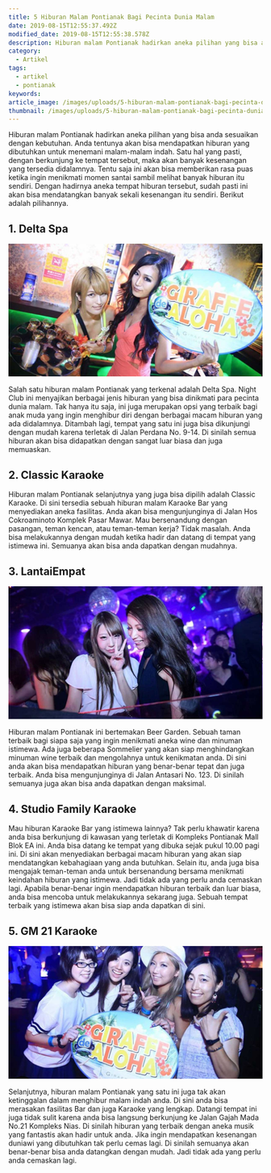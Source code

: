 ```yaml
---
title: 5 Hiburan Malam Pontianak Bagi Pecinta Dunia Malam
date: 2019-08-15T12:55:37.492Z
modified_date: 2019-08-15T12:55:38.578Z
description: Hiburan malam Pontianak hadirkan aneka pilihan yang bisa anda sesuaikan dengan kebutuhan. Anda tentunya akan bisa mendapatkan hiburan yang dibutuhkan.
category:
  - Artikel
tags:
  - artikel
  - pontianak
keywords:
article_image: /images/uploads/5-hiburan-malam-pontianak-bagi-pecinta-dunia-malam-2.jpg
thumbnail: /images/uploads/5-hiburan-malam-pontianak-bagi-pecinta-dunia-malam-2-005.jpg
---
```

Hiburan malam Pontianak hadirkan aneka pilihan yang bisa anda sesuaikan dengan kebutuhan. Anda tentunya akan bisa mendapatkan hiburan yang dibutuhkan untuk menemani malam-malam indah. Satu hal yang pasti, dengan berkunjung ke tempat tersebut, maka akan banyak kesenangan yang tersedia didalamnya. Tentu saja ini akan bisa memberikan rasa puas ketika ingin menikmati momen santai sambil melihat banyak hiburan itu sendiri. Dengan hadirnya aneka tempat hiburan tersebut, sudah pasti ini akan bisa mendatangkan banyak sekali kesenangan itu sendiri. Berikut adalah pilihannya.



## 1. Delta Spa

![5 Hiburan Malam Pontianak Bagi Pecinta Dunia Malam](/images/uploads/5-hiburan-malam-pontianak-bagi-pecinta-dunia-malam-3.jpg)

Salah satu hiburan malam Pontianak yang terkenal adalah Delta Spa. Night Club ini menyajikan berbagai jenis hiburan yang bisa dinikmati para pecinta dunia malam. Tak hanya itu saja, ini juga merupakan opsi yang terbaik bagi anak muda yang ingin menghibur diri dengan berbagai macam hiburan yang ada didalamnya. Ditambah lagi, tempat yang satu ini juga bisa dikunjungi dengan mudah karena terletak di Jalan Perdana No. 9-14. Di sinilah semua hiburan akan bisa didapatkan dengan sangat luar biasa dan juga memuaskan.



## 2. Classic Karaoke

Hiburan malam Pontianak selanjutnya yang juga bisa dipilih adalah Classic Karaoke. Di sini tersedia sebuah hiburan malam Karaoke Bar yang menyediakan aneka fasilitas. Anda akan bisa mengunjunginya di Jalan Hos Cokroaminoto Komplek Pasar Mawar. Mau bersenandung dengan pasangan, teman kencan, atau teman-teman kerja? Tidak masalah. Anda bisa melakukannya dengan mudah ketika hadir dan datang di tempat yang istimewa ini. Semuanya akan bisa anda dapatkan dengan mudahnya.



## 3. LantaiEmpat

![5 Hiburan Malam Pontianak Bagi Pecinta Dunia Malam](/images/uploads/5-hiburan-malam-pontianak-bagi-pecinta-dunia-malam-2.jpg)

Hiburan malam Pontianak ini bertemakan Beer Garden. Sebuah taman terbaik bagi siapa saja yang ingin menikmati aneka wine dan minuman istimewa. Ada juga beberapa Sommelier yang akan siap menghindangkan minuman wine terbaik dan mengolahnya untuk kenikmatan anda. Di sini anda akan bisa mendapatkan hiburan yang benar-benar tepat dan juga terbaik. Anda bisa mengunjunginya di Jalan Antasari No. 123. Di sinilah semuanya juga akan bisa anda dapatkan dengan maksimal.



## 4. Studio Family Karaoke

Mau hiburan Karaoke Bar yang istimewa lainnya? Tak perlu khawatir karena anda bisa berkunjung di kawasan yang terletak di Kompleks Pontianak Mall Blok EA ini. Anda bisa datang ke tempat yang dibuka sejak pukul 10.00 pagi ini. Di sini akan menyediakan berbagai macam hiburan yang akan siap mendatangkan kebahagiaan yang anda butuhkan. Selain itu, anda juga bisa mengajak teman-teman anda untuk bersenandung bersama menikmati keindahan hiburan yang istimewa. Jadi tidak ada yang perlu anda cemaskan lagi. Apabila benar-benar ingin mendapatkan hiburan terbaik dan luar biasa, anda bisa mencoba untuk melakukannya sekarang juga. Sebuah tempat terbaik yang istimewa akan bisa siap anda dapatkan di sini.



## 5. GM 21 Karaoke

![5 Hiburan Malam Pontianak Bagi Pecinta Dunia Malam](/images/uploads/5-hiburan-malam-pontianak-bagi-pecinta-dunia-malam-1.jpg)

Selanjutnya, hiburan malam Pontianak yang satu ini juga tak akan ketinggalan dalam menghibur malam indah anda. Di sini anda bisa merasakan fasilitas Bar dan juga Karaoke yang lengkap. Datangi tempat ini juga tidak sulit karena anda bisa langsung berkunjung ke Jalan Gajah Mada No.21 Kompleks Nias. Di sinilah hiburan yang terbaik dengan aneka musik yang fantastis akan hadir untuk anda. Jika ingin mendapatkan kesenangan duniawi yang dibutuhkan tak perlu cemas lagi. Di sinilah semuanya akan benar-benar bisa anda datangkan dengan mudah. Jadi tidak ada yang perlu anda cemaskan lagi.
